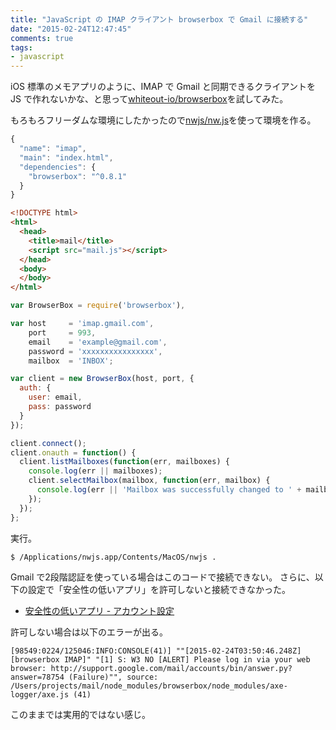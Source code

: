 ```yaml
---
title: "JavaScript の IMAP クライアント browserbox で Gmail に接続する"
date: "2015-02-24T12:47:45"
comments: true
tags: 
- javascript
---
```


iOS 標準のメモアプリのように、IMAP で Gmail と同期できるクライアントを JS で作れないかな、と思って[whiteout-io/browserbox](https://github.com/whiteout-io/browserbox)を試してみた。

<!--more-->

もろもろフリーダムな環境にしたかったので[nwjs/nw.js](https://github.com/nwjs/nw.js)を使って環境を作る。

```javascript
{
  "name": "imap",
  "main": "index.html",
  "dependencies": {
    "browserbox": "^0.8.1"
  }
}
```

```html
<!DOCTYPE html>
<html>
  <head>
    <title>mail</title>
    <script src="mail.js"></script>
  </head>
  <body>
  </body>
</html>
```

```javascript
var BrowserBox = require('browserbox'),

var host     = 'imap.gmail.com',
    port     = 993,
    email    = 'example@gmail.com',
    password = 'xxxxxxxxxxxxxxxx',
    mailbox  = 'INBOX';

var client = new BrowserBox(host, port, {
  auth: {
    user: email,
    pass: password
  }
});

client.connect();
client.onauth = function() {
  client.listMailboxes(function(err, mailboxes) {
    console.log(err || mailboxes);
    client.selectMailbox(mailbox, function(err, mailbox) {
      console.log(err || 'Mailbox was successfully changed to ' + mailbox);
    });
  });
};
```

実行。

```
$ /Applications/nwjs.app/Contents/MacOS/nwjs .
```

Gmail で2段階認証を使っている場合はこのコードで接続できない。
さらに、以下の設定で「安全性の低いアプリ」を許可しないと接続できなかった。

- [安全性の低いアプリ - アカウント設定](https://www.google.com/settings/security/lesssecureapps)

許可しない場合は以下のエラーが出る。

```
[98549:0224/125046:INFO:CONSOLE(41)] ""[2015-02-24T03:50:46.248Z][browserbox IMAP]" "[1] S: W3 NO [ALERT] Please log in via your web browser: http://support.google.com/mail/accounts/bin/answer.py?answer=78754 (Failure)"", source: /Users/projects/mail/node_modules/browserbox/node_modules/axe-logger/axe.js (41)
```

このままでは実用的ではない感じ。


